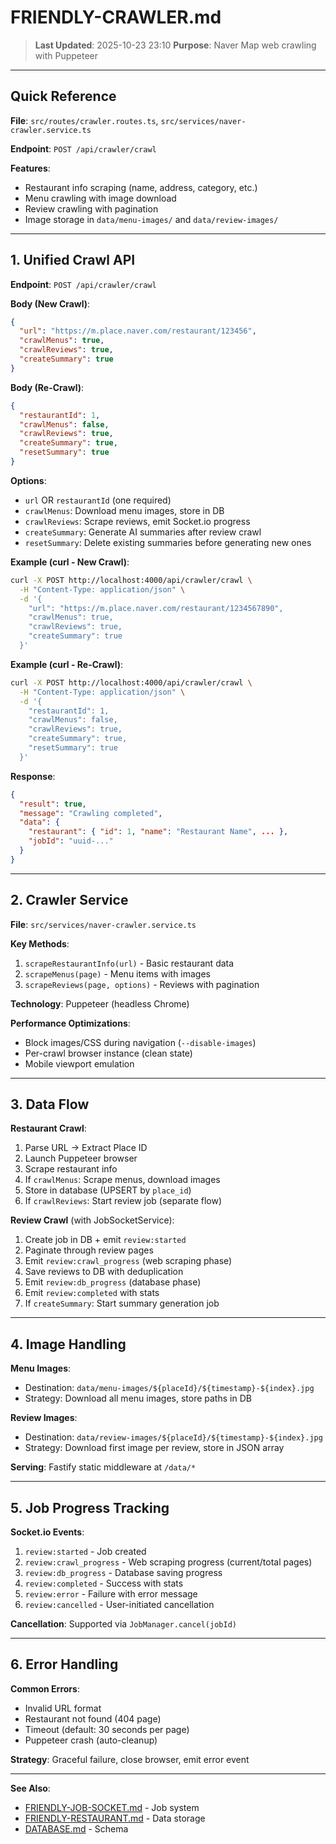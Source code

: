 # FRIENDLY-CRAWLER.md

> **Last Updated**: 2025-10-23 23:10
> **Purpose**: Naver Map web crawling with Puppeteer

---

## Quick Reference

**File**: `src/routes/crawler.routes.ts`, `src/services/naver-crawler.service.ts`

**Endpoint**: `POST /api/crawler/crawl`

**Features**:
- Restaurant info scraping (name, address, category, etc.)
- Menu crawling with image download
- Review crawling with pagination
- Image storage in `data/menu-images/` and `data/review-images/`

---

## 1. Unified Crawl API

**Endpoint**: `POST /api/crawler/crawl`

**Body (New Crawl)**:
```json
{
  "url": "https://m.place.naver.com/restaurant/123456",
  "crawlMenus": true,
  "crawlReviews": true,
  "createSummary": true
}
```

**Body (Re-Crawl)**:
```json
{
  "restaurantId": 1,
  "crawlMenus": false,
  "crawlReviews": true,
  "createSummary": true,
  "resetSummary": true
}
```

**Options**:
- `url` OR `restaurantId` (one required)
- `crawlMenus`: Download menu images, store in DB
- `crawlReviews`: Scrape reviews, emit Socket.io progress
- `createSummary`: Generate AI summaries after review crawl
- `resetSummary`: Delete existing summaries before generating new ones

**Example (curl - New Crawl)**:
```bash
curl -X POST http://localhost:4000/api/crawler/crawl \
  -H "Content-Type: application/json" \
  -d '{
    "url": "https://m.place.naver.com/restaurant/1234567890",
    "crawlMenus": true,
    "crawlReviews": true,
    "createSummary": true
  }'
```

**Example (curl - Re-Crawl)**:
```bash
curl -X POST http://localhost:4000/api/crawler/crawl \
  -H "Content-Type: application/json" \
  -d '{
    "restaurantId": 1,
    "crawlMenus": false,
    "crawlReviews": true,
    "createSummary": true,
    "resetSummary": true
  }'
```

**Response**:
```json
{
  "result": true,
  "message": "Crawling completed",
  "data": {
    "restaurant": { "id": 1, "name": "Restaurant Name", ... },
    "jobId": "uuid-..."
  }
}
```

---

## 2. Crawler Service

**File**: `src/services/naver-crawler.service.ts`

**Key Methods**:
1. `scrapeRestaurantInfo(url)` - Basic restaurant data
2. `scrapeMenus(page)` - Menu items with images
3. `scrapeReviews(page, options)` - Reviews with pagination

**Technology**: Puppeteer (headless Chrome)

**Performance Optimizations**:
- Block images/CSS during navigation (`--disable-images`)
- Per-crawl browser instance (clean state)
- Mobile viewport emulation

---

## 3. Data Flow

**Restaurant Crawl**:
1. Parse URL → Extract Place ID
2. Launch Puppeteer browser
3. Scrape restaurant info
4. If `crawlMenus`: Scrape menus, download images
5. Store in database (UPSERT by `place_id`)
6. If `crawlReviews`: Start review job (separate flow)

**Review Crawl** (with JobSocketService):
1. Create job in DB + emit `review:started`
2. Paginate through review pages
3. Emit `review:crawl_progress` (web scraping phase)
4. Save reviews to DB with deduplication
5. Emit `review:db_progress` (database phase)
6. Emit `review:completed` with stats
7. If `createSummary`: Start summary generation job

---

## 4. Image Handling

**Menu Images**:
- Destination: `data/menu-images/${placeId}/${timestamp}-${index}.jpg`
- Strategy: Download all menu images, store paths in DB

**Review Images**:
- Destination: `data/review-images/${placeId}/${timestamp}-${index}.jpg`
- Strategy: Download first image per review, store in JSON array

**Serving**: Fastify static middleware at `/data/*`

---

## 5. Job Progress Tracking

**Socket.io Events**:
1. `review:started` - Job created
2. `review:crawl_progress` - Web scraping progress (current/total pages)
3. `review:db_progress` - Database saving progress
4. `review:completed` - Success with stats
5. `review:error` - Failure with error message
6. `review:cancelled` - User-initiated cancellation

**Cancellation**: Supported via `JobManager.cancel(jobId)`

---

## 6. Error Handling

**Common Errors**:
- Invalid URL format
- Restaurant not found (404 page)
- Timeout (default: 30 seconds per page)
- Puppeteer crash (auto-cleanup)

**Strategy**: Graceful failure, close browser, emit error event

---

**See Also**:
- [FRIENDLY-JOB-SOCKET.md](./FRIENDLY-JOB-SOCKET.md) - Job system
- [FRIENDLY-RESTAURANT.md](./FRIENDLY-RESTAURANT.md) - Data storage
- [DATABASE.md](../00-core/DATABASE.md) - Schema

